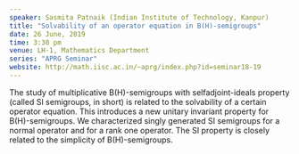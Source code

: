 ```yaml
---
speaker: Sasmita Patnaik (Indian Institute of Technology, Kanpur)
title: "Solvability of an operator equation in B(H)-semigroups"
date: 26 June, 2019
time: 3:30 pm
venue: LH-1, Mathematics Department
series: "APRG Seminar"
website: http://math.iisc.ac.in/~aprg/index.php?id=seminar18-19
---
```


The study of multiplicative B(H)-semigroups with
selfadjoint-ideals property (called SI semigroups, in short) is related to
the solvability of a certain operator equation. This introduces a new
unitary invariant property for B(H)-semigroups.  We characterized singly
generated SI semigroups for a normal operator and for a rank one operator.
The SI property is closely related to the simplicity of B(H)-semigroups.
